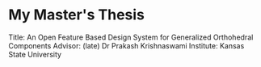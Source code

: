 # My Master's Thesis

Title: An Open Feature Based Design System for Generalized Orthohedral Components
Advisor: (late) Dr Prakash Krishnaswami
Institute: Kansas State University